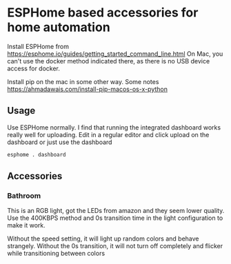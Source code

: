 # ESPHome based accessories for home automation

Install ESPHome from https://esphome.io/guides/getting_started_command_line.html
On Mac, you can't use the docker method indicated there, as there is no USB device access for docker.

Install pip on the mac in some other way. Some notes https://ahmadawais.com/install-pip-macos-os-x-python

## Usage
Use ESPHome normally. I find that running the integrated dashboard works really well for uploading.
Edit in a regular editor and click upload on the dashboard or just use the dashboard

```bash
esphome . dashboard
```

## Accessories

### Bathroom
This is an RGB light, got the LEDs from amazon and they seem lower quality.
Use the 400KBPS method and 0s transition time in the light configuration to make it work.

Without the speed setting, it will light up random colors and behave strangely.
Without the 0s transition, it will not turn off completely and flicker while transitioning between colors